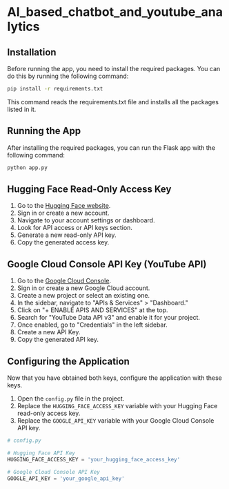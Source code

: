 # AI_based_chatbot_and_youtube_analytics
## Installation

Before running the app, you need to install the required packages. You can do this by running the following command:

```bash
pip install -r requirements.txt
```
This command reads the requirements.txt file and installs all the packages listed in it.

## Running the App
After installing the required packages, you can run the Flask app with the following command:

```bash
python app.py
```
## Hugging Face Read-Only Access Key

1. Go to the [Hugging Face website](https://huggingface.co/).
2. Sign in or create a new account.
3. Navigate to your account settings or dashboard.
4. Look for API access or API keys section.
5. Generate a new read-only API key.
6. Copy the generated access key.

## Google Cloud Console API Key (YouTube API)

1. Go to the [Google Cloud Console](https://console.cloud.google.com/).
2. Sign in or create a new Google Cloud account.
3. Create a new project or select an existing one.
4. In the sidebar, navigate to "APIs & Services" > "Dashboard."
5. Click on "+ ENABLE APIS AND SERVICES" at the top.
6. Search for "YouTube Data API v3" and enable it for your project.
7. Once enabled, go to "Credentials" in the left sidebar.
8. Create a new API Key.
9. Copy the generated API key.

## Configuring the Application

Now that you have obtained both keys, configure the application with these keys.

1. Open the `config.py` file in the project.
2. Replace the `HUGGING_FACE_ACCESS_KEY` variable with your Hugging Face read-only access key.
3. Replace the `GOOGLE_API_KEY` variable with your Google Cloud Console API key.

```python
# config.py

# Hugging Face API Key
HUGGING_FACE_ACCESS_KEY = 'your_hugging_face_access_key'

# Google Cloud Console API Key
GOOGLE_API_KEY = 'your_google_api_key'

